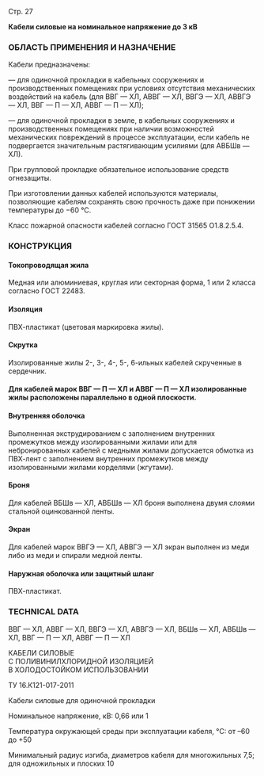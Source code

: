 Стр. 27

**Кабели силовые на номинальное напряжение до 3 кВ**

### ОБЛАСТЬ ПРИМЕНЕНИЯ И НАЗНА́ЧЕНИЕ

Кабели предназначены:

— для одиночной прокладки в кабельных сооружениях и производственных помещениях при условиях отсутствия механических воздействий на кабель (для ВВГ — ХЛ, АВВГ — ХЛ, ВВГЭ — ХЛ, АВВГЭ — ХЛ, ВВГ — П — ХЛ, АВВГ — П — ХЛ);

— для одиночной прокладки в земле, в кабельных сооружениях и производственных помещениях при наличии возможностей механических повреждений в процессе эксплуатации, если кабель не подвергается значительным растягивающим усилиями (для АВБШв — ХЛ).

При групповой прокладке обязательное использование средств огнезащиты.

При изготовлении данных кабелей используются материалы, позволяющие кабелям сохранять свою прочность даже при понижении температуры до −60 °С.

Класс пожарной опасности кабелей согласно ГОСТ 31565 О1.8.2.5.4.

### КОНСТРУКЦИЯ

#### Токопроводящая жила  
Медная или алюминиевая, круглая или секторная форма, 1 или 2 класса согласно ГОСТ 22483.

#### Изоляция 
ПВХ-пластикат (цветовая маркировка жилы).

#### Скрутка
Изолированные жилы 2-, 3-, 4-, 5-, 6-ильных кабелей скрученные в сердечник.

#### Для кабелей марок ВВГ — П — ХЛ и АВВГ — П — ХЛ изолированные жилы расположены параллельно в одной плоскости.

#### Внутренняя оболочка
Выполненная экструдированием с заполнением внутренних промежутков между изолированными жилами или для небронированных кабелей с медными жилами допускается обмотка из ПВХ-лент с заполнением внутренних промежутков между изолированными жилами корделями (жгутами).

#### Броня
Для кабелей ВБШв — ХЛ, АВБШв — ХЛ броня выполнена двумя слоями стальной оцинкованной ленты.

#### Экран
Для кабелей марок ВВГЭ — ХЛ, АВВГЭ — ХЛ экран выполнен из меди либо из меди и спирали медной ленты.

#### Наружная оболочка или защитный шланг
ПВХ-пластикат.

### TECHNICAL DATA

ВВГ — ХЛ, АВВГ — ХЛ, ВВГЭ — ХЛ, АВВГЭ — ХЛ, ВБШв — ХЛ, АВБШв — ХЛ, ВВГ — П — ХЛ, АВВГ — П — ХЛ  

КАБЕЛИ СИЛОВЫЕ  
С ПОЛИВИНИЛХЛОРИДНОЙ ИЗОЛЯЦИЕЙ  
В ХОЛОДОСТОЙКОМ ИСПОЛЬЗОВАНИИ  

ТУ 16.К121-017-2011  

Кабели силовые для одиночной прокладки  

Номинальное напряжение, кВ: 0,66 или 1  

Температура окружающей среды при эксплуатации кабеля, °C: от –60 до +50  

Минимальный радиус изгиба, диаметров кабеля для многожильных 7,5; для одножильных и плоских 10  
